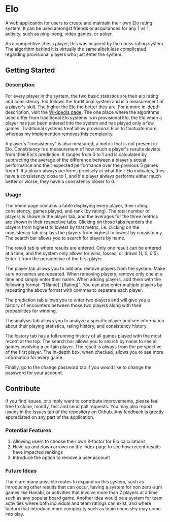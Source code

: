 # Elo

A web application for users to create and maintain their own Elo rating system. It can be used amongst friends or acquitances for any 1 vs 1 activity, such as ping-pong, video games, or poker. 

As a competitive chess player, this was inspired by the chess rating system. The algorithm behind it is virtually the same albeit less complicated regarding provisional players who just enter the system. 

## Getting Started

### Description

For every player in the system, the two basic statistics are their elo rating and consistency. Elo follows the traditional system and is a measurement of a player's skill. The higher the Elo the better they are. For a more in-depth description, visit the [Wikipedia page](https://en.wikipedia.org/wiki/Elo_rating_system). The one place where the algorithms used differ from traditional Elo systems is in provisional Elo, the Elo when a player has just been entered into the system and has played only a few games. Traditional systems treat allow provisional Elos to fluctuate more, whereas my implemention removes this complexity.

A player's "consistency" is also measured, a metric that is not present in Elo. Consistency is a measurement of how much a player's results deviate from their Elo's prediction. It ranges from 0 to 1 and is calculated by subtracting the average of the difference between a player's actual performance and their expected performance over the previous 5 games from 1. If a player always performs precisely at what their Elo indicates, they have a consistency close to 1, and if a player always performs either much better or worse, they have a consistency closer to 0. 

### Usage

The home page contains a table displaying every player, their rating, consistency, games played, and rank (by rating). The total number of players is shown in the player tab, and the averages for the three metrics are shown in their respective tabs. Clicking on those tabs reorders the players from highest to lowest by that metric, i.e. clicking on the consistency tab displays the players from highest to lowest by consistency. The search bar allows you to search for players by name. 

The result tab is where results are entered. Only one result can be entered at a time, and the system only allows for wins, losses, or draws (1, 0, 0.5). Enter it from the perspective of the first player. 

The player tab allows you to add and remove players from the system. Make sure no names are repeated. When removing players, remove only one at a time and simply enter their name. When adding players, add them with the following format: "[Name]: [Rating]". You can also enter multiple players by repeating the above format with commas to separate each player. 

The prediction tab allows you to enter two players and will give you a history of encounters between those two players along with their probabilities for winning. 

The analysis tab allows you to analyze a specific player and see information about their playing statistics, rating history, and consistency history. 

The history tab has a full running history of all games played with the most recent at the top. The search bar allows you to search by name to see all games involving a certain player. The result is always from the perspective of the first player. The in-depth box, when checked, allows you to see more information for every game. 

Finally, go to the change password tab if you would like to change the password for your account. 

## Contribute

If you find issues, or simply want to contribute improvements, please feel free to clone, modify, test and send pull requests. You may also report issues in the Issues tab of the repository on Github. Any feedback is greatly appreciated on any part of the application. 

### Potential Features
  1. Allowing users to choose their own K-factor for Elo calculations
  2. Have up and down arrows on the index page to see how recent results have impacted rankings
  3. Introduce the option to remove a user account
  
### Future Ideas

There are many possible routes to expand on this system, such as introducing other results that can occur, having a system for non zero-sum games like Hanabi, or activities that involve more than 2 players at a time such as any popular board game. Another idea would be a system for team activities where both individual and team ratings can exist, and where factors that introduce more complexity such as team chemistry may come into play. 
